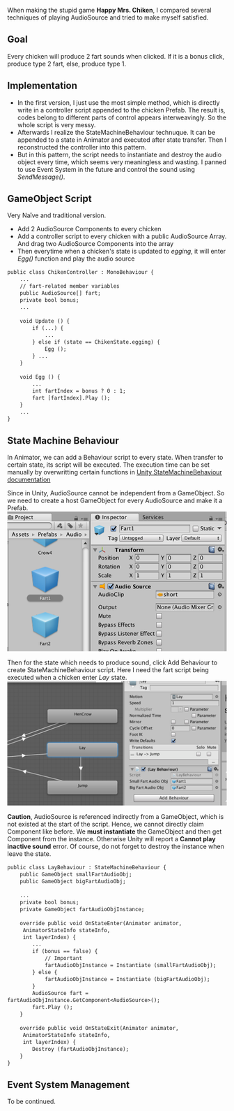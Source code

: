
When making the stupid game **Happy Mrs. Chiken**, I compared several techniques of playing AudioSource and tried to make myself satisfied.

## Goal
Every chicken will produce 2 fart sounds when clicked. If it is a bonus click, produce type 2 fart, else, produce type 1.

## Implementation
- In the first version, I just use the most simple method, which is directly write in a controller script appended to the chicken Prefab. The result is, codes belong to different parts of control appears interweavingly. So the whole script is very messy.
- Afterwards I realize the StateMachineBehaviour technuque. It can be appended to a state in Animator and executed after state transfer. Then I reconstructed the controller into this pattern.
- But in this pattern, the script needs to instantiate and destroy the audio object every time, which seems very meaningless and wasting. I panned to use Event System in the future and control the sound using *SendMessage()*.

## GameObject Script
Very Naïve and traditional version. 
- Add 2 AudioSource Components to every chicken
- Add a controller script to every chicken with a public AudioSource Array. And drag two AudioSource Components into the array
- Then everytime when a chicken's state is updated to *egging*, it will enter *Egg()* function and play the audio source

```
public class ChikenController : MonoBehaviour {
	... 
	// fart-related member variables
	public AudioSource[] fart;
	private bool bonus;
	...

	void Update () {
		if (...) {
			...
		} else if (state == ChikenState.egging) {
			Egg ();
		} ...
	}

	void Egg () {
		...
		int fartIndex = bonus ? 0 : 1;
		fart [fartIndex].Play ();
	}
	...
}

```

## State Machine Behaviour

In Animator, we can add a Behaviour script to every state. When transfer to certain state, its script will be executed. The execution time can be set manually by overwritting certain functions in [Unity StateMachineBehaviour documentation](https://docs.unity3d.com/ScriptReference/StateMachineBehaviour.html)

Since in Unity, AudioSource cannot be independent from a GameObject. So we need to create a host GameObject for every AudioSource and make it a Prefab.
![](/img/in-post/2017-12-16-unity-state-machine-audio/fart-inspector.png)

Then for the state which needs to produce sound, click Add Behaviour to create StateMachineBehaviour script. Here I need the fart script being executed when a chicken enter *Lay* state.
![](/img/in-post/2017-12-16-unity-state-machine-audio/add-behaviour.png)

**Caution**, AudioSource is referenced indirectly from a GameObject, which is not existed at the start of the script. Hence, we cannot directly claim Component like before. We **must instantiate** the GameObject and then get Component from the instance. Otherwise Unity will report a **Cannot play inactive sound** error. Of course, do not forget to destroy the instance when leave the state.

```
public class LayBehaviour : StateMachineBehaviour {
	public GameObject smallFartAudioObj;
	public GameObject bigFartAudioObj;

	...
	private bool bonus;
	private GameObject fartAudioObjInstance;

	override public void OnStateEnter(Animator animator,
	 AnimatorStateInfo stateInfo, 
	 int layerIndex) {
		...
		if (bonus == false) {
			// Important
			fartAudioObjInstance = Instantiate (smallFartAudioObj);
		} else {
			fartAudioObjInstance = Instantiate (bigFartAudioObj);
		}
		AudioSource fart = fartAudioObjInstance.GetComponent<AudioSource>();
		fart.Play ();
	}

	override public void OnStateExit(Animator animator,
	 AnimatorStateInfo stateInfo, 
	 int layerIndex) {
		Destroy (fartAudioObjInstance);
	}
}

```

## Event System Management
To be continued.